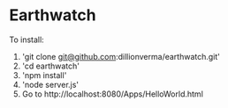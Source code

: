 # Earthwatch

To install:

1. 'git clone git@github.com:dillionverma/earthwatch.git'
2. 'cd earthwatch'
3. 'npm install'
4. 'node server.js'
5. Go to http://localhost:8080/Apps/HelloWorld.html
